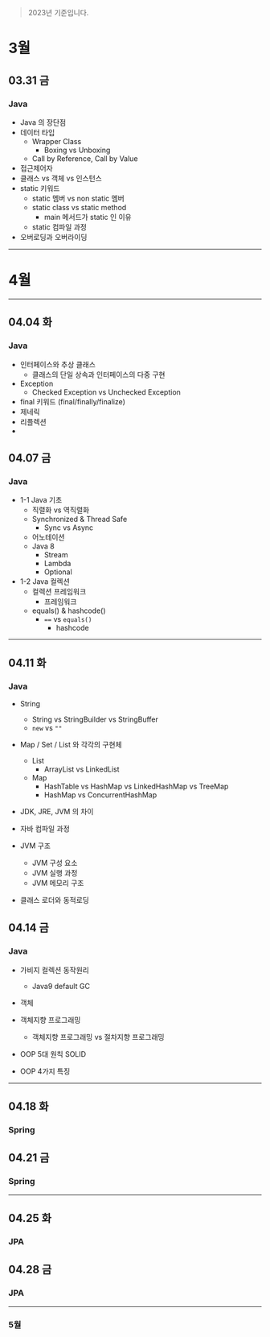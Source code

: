 > 2023년 기준입니다.

# 3월
## 03.31 금
### Java
- Java 의 장단점
- 데이터 타입
  - Wrapper Class
    - Boxing vs Unboxing
  - Call by Reference, Call by Value
- 접근제어자
- 클래스 vs 객체 vs 인스턴스
- static 키워드
  - static 멤버 vs non static 멤버
  - static class vs static method
    - main 메서드가 static 인 이유
  - static 컴파일 과정
- 오버로딩과 오버라이딩
---

# 4월 

---
## 04.04 화
### Java
- 인터페이스와 추상 클래스
  - 클래스의 단일 상속과 인터페이스의 다중 구현
- Exception
  - Checked Exception vs Unchecked Exception
- final 키워드 (final/finally/finalize)
- 제네릭
- 리플렉션
- 
## 04.07 금
### Java
- 1-1 Java 기초
  - 직렬화 vs 역직렬화
  - Synchronized & Thread Safe
    - Sync vs Async
  - 어노테이션
  - Java 8
    - Stream
    - Lambda
    - Optional
- 1-2 Java 컬렉션
  - 컬렉션 프레임워크
    - 프레임워크
  - equals() & hashcode()
    - `==` vs `equals()`
      - hashcode
---
## 04.11 화 

### Java 

- String
  - String vs StringBuilder vs StringBuffer
  - `new` vs `""`
- Map / Set / List 와 각각의 구현체
  - List
    - ArrayList vs LinkedList
  - Map
    - HashTable vs HashMap vs LinkedHashMap vs TreeMap
    - HashMap vs ConcurrentHashMap

- JDK, JRE, JVM 의 차이
- 자바 컴파일 과정
- JVM 구조
  - JVM 구성 요소
  - JVM 실행 과정
  - JVM 메모리 구조
- 클래스 로더와 동적로딩


## 04.14 금
###  Java

- 가비지 컬렉션 동작원리
  - Java9 default GC

- 객체
- 객체지향 프로그래밍
  - 객체지향 프로그래밍 vs 절차지향 프로그래밍
- OOP 5대 원칙 SOLID
- OOP 4가지 특징

---

## 04.18 화
### Spring

## 04.21 금
### Spring

---

## 04.25 화
### JPA

## 04.28 금
### JPA

---

### 5월 